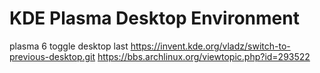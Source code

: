 # KDE Plasma Desktop Environment

plasma 6 toggle desktop last
https://invent.kde.org/vladz/switch-to-previous-desktop.git
https://bbs.archlinux.org/viewtopic.php?id=293522
